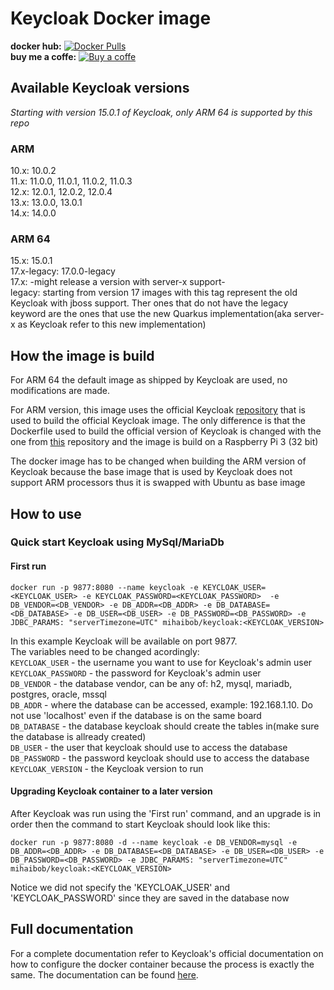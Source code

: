 # Keycloak Docker image

**docker hub:** [![Docker Pulls](https://img.shields.io/docker/pulls/mihaibob/keycloak.svg)](https://hub.docker.com/r/mihaibob/keycloak) 
<br>
**buy me a coffe:** [![Buy a coffe](https://cdn.rawgit.com/twolfson/paypal-github-button/1.0.0/dist/button.svg)](https://www.paypal.com/paypalme2/mihaibob/1?locale.x=en_US)

## Available Keycloak versions

*Starting with version 15.0.1 of Keycloak, only ARM 64 is supported by this repo*

### ARM

10.x: 10.0.2 <br>
11.x: 11.0.0, 11.0.1, 11.0.2, 11.0.3 <br>
12.x: 12.0.1, 12.0.2, 12.0.4 <br>
13.x: 13.0.0, 13.0.1 <br>
14.x: 14.0.0

### ARM 64
15.x: 15.0.1 <br>
17.x-legacy: 17.0.0-legacy <br>
17.x: -might release a version with server-x support-
<br>
legacy: starting from version 17 images with this tag represent the old Keycloak with jboss support. Ther ones that do not have the legacy keyword are the ones that use the new Quarkus implementation(aka server-x as Keycloak refer to this new implementation)

## How the image is build

For ARM 64 the default image as shipped by Keycloak are used, no modifications are made.

For ARM version, this image uses the official Keycloak [repository](https://github.com/keycloak/keycloak-containers) that is used to build the official Keycloak image. The only difference is that the Dockerfile used to build the official version of Keycloak is changed with the one from [this](https://github.com/Mihai-B/keycloak-arm) repository and the image is build on a Raspberry Pi 3 (32 bit)

The docker image has to be changed when building the ARM version of Keycloak because the base image that is used by Keycloak does not support ARM processors thus it is swapped with Ubuntu as base image


## How to use

### Quick start Keycloak using MySql/MariaDb

#### First run
```
docker run -p 9877:8080 --name keycloak -e KEYCLOAK_USER=<KEYCLOAK_USER> -e KEYCLOAK_PASSWORD=<KEYCLOAK_PASSWORD>  -e DB_VENDOR=<DB_VENDOR> -e DB_ADDR=<DB_ADDR> -e DB_DATABASE=<DB_DATABASE> -e DB_USER=<DB_USER> -e DB_PASSWORD=<DB_PASSWORD> -e JDBC_PARAMS: "serverTimezone=UTC" mihaibob/keycloak:<KEYCLOAK_VERSION>
```

In this example Keycloak will be available on port 9877. <br>
The variables need to be changed acordingly: <br>
`KEYCLOAK_USER` - the username you want to use for Keycloak's admin user <br>
`KEYCLOAK_PASSWORD` - the password for Keycloak's admin user <br>
`DB_VENDOR` - the database vendor, can be any of: h2, mysql, mariadb, postgres, oracle, mssql <br>
`DB_ADDR` - where the database can be accessed, example: 192.168.1.10. Do not use 'localhost' even if the database is on the same board <br>
`DB_DATABASE` - the database keycloak should create the tables in(make sure the database is allready created) <br>
`DB_USER` - the user that keycloak should use to access the database <br>
`DB_PASSWORD` - the password keycloak should use to access the database <br>
`KEYCLOAK_VERSION` - the Keycloak version to run

#### Upgrading Keycloak container to a later version

After Keycloak was run using the 'First run' command, and an upgrade is in order then the command to start Keycloak should look like this:
```
docker run -p 9877:8080 -d --name keycloak -e DB_VENDOR=mysql -e DB_ADDR=<DB_ADDR> -e DB_DATABASE=<DB_DATABASE> -e DB_USER=<DB_USER> -e DB_PASSWORD=<DB_PASSWORD> -e JDBC_PARAMS: "serverTimezone=UTC" mihaibob/keycloak:<KEYCLOAK_VERSION>
```

Notice we did not specify the 'KEYCLOAK_USER' and 'KEYCLOAK_PASSWORD' since they are saved in the database now

## Full documentation 
For a complete documentation refer to Keycloak's official documentation on how to configure the docker container because the process is exactly the same. The documentation can be found [here](https://hub.docker.com/r/jboss/keycloak).
